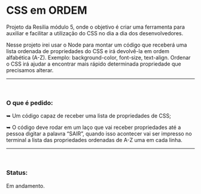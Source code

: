 <h1> CSS em ORDEM </h1>

<p> Projeto da Resilia módulo 5, onde o objetivo é criar uma ferramenta para auxiliar e facilitar a utilização do CSS no dia a dia dos desenvolvedores. </p>
<p> Nesse projeto irei usar o Node para montar um código que receberá uma lista ordenada de propriedades do CSS e irá devolvê-la em ordem alfabética (A-Z). Exemplo: background-color, font-size, text-align. Ordenar o CSS irá ajudar a encontrar mais rápido determinada propriedade que precisamos alterar. </p> 

<hr>
<br>
<h3> O que é pedido: </h3>

<p>➥ Um código capaz de receber uma lista de propriedades de CSS; </p> 
<p>➥ O código deve rodar em um laço que vai receber propriedades até a
pessoa digitar a palavra “SAIR”, quando isso acontecer vai ser impresso
no terminal a lista das propriedades ordenadas de A-Z uma em cada linha. </p>
<hr>
<br>
<h3> Status: </h3>

<p> Em andamento. </p>
